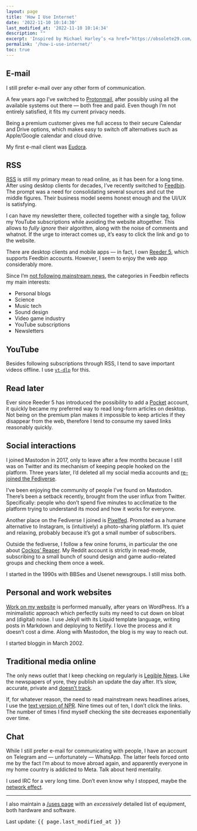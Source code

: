 ```yaml
---
layout: page
title: 'How I Use Internet'
date: '2022-11-10 10:14:30'
last_modified_at: '2022-11-10 10:14:34'
description: ""
excerpt: 'Inspired by Michael Harley’s <a href="https://obsolete29.com/posts/2022/11/07/how-i-internet/">How I internet</a>, which was inspired by Cassey Lottman’s, <a href="https://www.cassey.dev/posts/2022-11-05-my-internet/">My Internet</a>, I’m sharing how I spend my time online.'
permalink: '/how-i-use-internet/'
toc: true
---
```

## E-mail

I still prefer e-mail over any other form of communication.

A few years ago I’ve switched to [Protonmail](https://proton.me), after possibly using all the available systems out there — both free and paid. Even though I’m not entirely satisfied, it fits my current privacy needs.

Being a premium customer gives me full access to their secure Calendar and Drive options, which makes easy to switch off alternatives such as Apple/Google calendar and cloud drive.

My first e-mail client was [Eudora](https://en.wikipedia.org/wiki/Eudora_(email_client)).

## RSS

[RSS](https://en.wikipedia.org/wiki/RSS) is still my primary mean to read online, as it has been for a long time. After using desktop clients for decades, I’ve recently switched to [Feedbin](https://feedbin.com/). The prompt was a need for consolidating several sources and cut the middle figures. Their business model seems honest enough and the UI/UX is satisfying.

I can have my newsletter there, collected together with a single tag, follow my YouTube subscriptions while avoiding the website altogether. This allows to *fully ignore* their algorithm, along with the noise of comments and whatnot. If the urge to interact comes up, it’s easy to click the link and go to the website.

There are desktop clients and mobile apps — in fact, I own [Reeder 5](https://reederapp.com/), which supports Feedbin accounts. However, I seem to enjoy the web app considerably more.

Since I’m [not following mainstream news](/blog/degrowth/), the categories in Feedbin reflects my main interests:

- Personal blogs
- Science
- Music tech
- Sound design
- Video game industry
- YouTube subscriptions
- Newsletters

## YouTube

Besides following subscriptions through RSS, I tend to save important videos offline. I use [`yt-dlp`](https://github.com/yt-dlp/yt-dlp) for this.

## Read later

Ever since Reeder 5 has introduced the possibility to add a [Pocket](https://getpocket.com/) account, it quickly became my preferred way to read long-form articles on desktop. Not being on the premium plan makes it impossible to keep articles if they disappear from the web, therefore I tend to consume my saved links reasonably quickly.

## Social interactions

I joined Mastodon in 2017, only to leave after a few months because I still was on Twitter and its mechanism of keeping people hooked on the platform. Three years later, I’d deleted all my social media accounts and [re-joined the Fediverse](https://indieweb.social/web/@m2m).

I’ve been enjoying the community of people I’ve found on Mastodon. There’s been a setback recently, brought from the user influx from Twitter. Specifically: people who don’t spend five minutes to acclimatize to the platform trying to understand its mood and how it works for everyone.

Another place on the Fediverse I joined is [Pixelfed](https://pixelfed.social/@m2m). Promoted as a humane alternative to Instagram, is (intuitively) a photo-sharing platform. It’s quiet and relaxing, probably because it’s got a small number of subscribers.

Outside the fediverse, I follow a few onine forums, in particular the one about [Cockos’ Reaper](https://forum.cockos.com/forumdisplay.php?f=20). My Reddit account is strictly in read-mode, subscribing to a small bunch of sound design and game audio-related groups and checking them once a week.

I started in the 1990s with BBSes and Usenet newsgroups. I still miss both.

## Personal and work websites

[Work on my website](/colophon/) is performed manually, after years on WordPress. It’s a minimalistic approach which perfectly suits my need to cut down on bloat and (digital) noise. I use Jekyll with its Liquid template language, writing posts in Markdown and deploying to Netlify. I love the process and it doesn’t cost a dime. Along with Mastodon, the blog is my way to reach out.

I started bloggin in March 2002.

## Traditional media online

The only news outlet that I keep checking on regularly is [Legible News](https://legiblenews.com/). Like the newspapers of yore, they publish an update the day after. It’s slow, accurate, private and [doesn’t track](https://legiblenews.com/about).

If, for whatever reason, the need to read mainstream news headlines arises, I use the [text version of NPR](https://text.npr.org/). Nine times out of ten, I don’t click the links. The number of times I find myself checking the site decreases exponentially over time.

## Chat

While I still prefer e-mail for communicating with people, I have an account on Telegram and — unfortunately — WhatsApp. The latter feels forced onto me by the fact I’m about to move abroad again, and apparently everyone in my home country is addicted to Meta. Talk about herd mentality.

I used IRC for a very long time. Don’t even know why I stopped, maybe the [network effect](https://en.wikipedia.org/wiki/Network_effect).

---

I also maintain a [/uses page](/uses/) with an *excessively* detailed list of equipment, both hardware and software.

<span class="p-category dt-updated rounded initialism border bg-light py-2 px-2">Last update: <kbd>{{ page.last_modified_at }}</kbd></span>